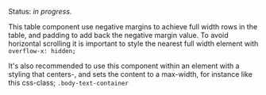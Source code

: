 Status: *in progress*.

This table component use negative margins to achieve full width rows in the table,
and padding to add back the negative margin value. To avoid horizontal scrolling
it is important to style the nearest full width element with <code>overflow-x: hidden;</code>

It's also recommended to use this component within an element with a styling that centers-, and
sets the content to a max-width, for instance like this css-class; <code>.body-text-container</code>